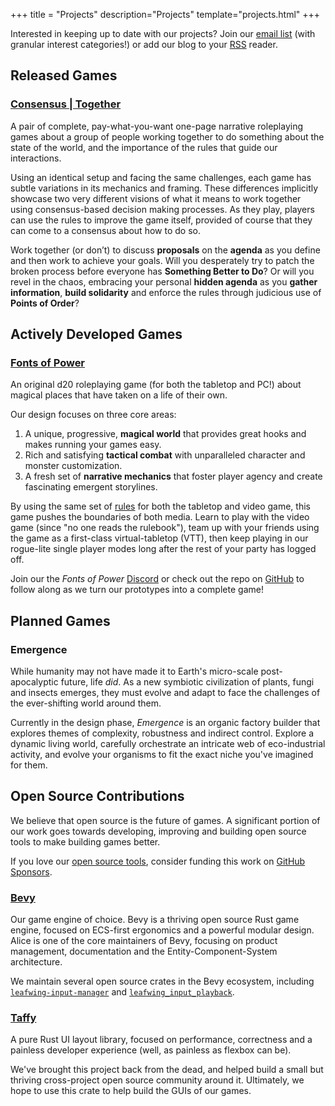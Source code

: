 +++
title = "Projects"
description="Projects"
template="projects.html"
+++

Interested in keeping up to date with our projects? Join our [email list](mailing-list/) (with granular interest categories!)
or add our blog to your [RSS](rss.xml) reader.

## Released Games

### [Consensus | Together](https://leafwing-studios.itch.io/consensus-together)

A pair of complete, pay-what-you-want one-page narrative roleplaying games
about a group of people working together to do something about the state of the world,
and the importance of the rules that guide our interactions.

Using an identical setup and facing the same challenges, each game has subtle variations in its mechanics and framing.
These differences implicitly showcase two very different visions of what it means to work together using consensus-based decision making processes.
As they play, players can use the rules to improve the game itself, provided of course that they can come to a consensus about how to do so.

Work together (or don’t) to discuss **proposals** on the **agenda** as you define and then work to achieve your goals.
Will you desperately try to patch the broken process before everyone has **Something Better to Do**?
Or will you revel in the chaos, embracing your personal **hidden agenda** as you **gather information**, **build solidarity** and enforce the rules through judicious use of **Points of Order**?

## Actively Developed Games

### [Fonts of Power](https://github.com/leafwing-studios/fonts-of-power)

An original d20 roleplaying game (for both the tabletop and PC!) about magical places that have taken on a life of their own.

Our design focuses on three core areas:

1. A unique, progressive, **magical world** that provides great hooks and makes running your games easy.
2. Rich and satisfying **tactical combat** with unparalleled character and monster customization.
3. A fresh set of **narrative mechanics** that foster player agency and create fascinating emergent storylines.

By using the same set of [rules](https://rules.fontsofpower.com/#/) for both the tabletop and video game, this game pushes the boundaries of both media.
Learn to play with the video game (since "no one reads the rulebook"),
team up with your friends using the game as a first-class virtual-tabletop (VTT),
then keep playing in our rogue-lite single player modes long after the rest of your party has logged off.

Join our the *Fonts of Power*  [Discord](https://discord.gg/K6SSPvfkne)
or check out the repo on [GitHub](https://github.com/leafwing-studios/fonts-of-power)
to follow along as we turn our prototypes into a complete game!

## Planned Games

### Emergence

While humanity may not have made it to Earth's micro-scale post-apocalyptic future, life *did*.
As a new symbiotic civilization of plants, fungi and insects emerges,
they must evolve and adapt to face the challenges of the ever-shifting world around them.

Currently in the design phase, *Emergence* is an organic factory builder
that explores themes of complexity, robustness and indirect control.
Explore a dynamic living world, carefully orchestrate an intricate web of eco-industrial activity,
and evolve your organisms to fit the exact niche you've imagined for them.

## Open Source Contributions

We believe that open source is the future of games.
A significant portion of our work goes towards developing, improving and building open source tools to make building games better.

If you love our [open source tools](https://github.com/leafwing-studios/),
consider funding this work on [GitHub Sponsors](https://github.com/sponsors/alice-i-cecile).

### [Bevy](https://bevyengine.org/)

Our game engine of choice.
Bevy is a thriving open source Rust game engine, focused on ECS-first ergonomics and a powerful modular design.
Alice is one of the core maintainers of Bevy, focusing on product management, documentation and the Entity-Component-System architecture.

We maintain several open source crates in the Bevy ecosystem,
including [`leafwing-input-manager`](https://github.com/Leafwing-Studios/leafwing_input_manager) and [`leafwing_input_playback`](https://github.com/Leafwing-Studios/leafwing_input_playback).

### [Taffy](https://github.com/dioxuslabs/taffy)

A pure Rust UI layout library, focused on performance, correctness and a painless developer experience (well, as painless as flexbox can be).

We've brought this project back from the dead, and helped build a small but thriving cross-project open source community around it.
Ultimately, we hope to use this crate to help build the GUIs of our games.
